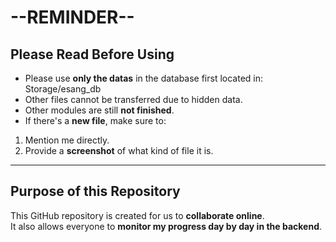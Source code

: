# --REMINDER--

## Please Read Before Using

- Please use **only the datas** in the database first located in:  Storage/esang_db
- Other files cannot be transferred due to hidden data.  
- Other modules are still **not finished**.  
- If there's a **new file**, make sure to:
1. Mention me directly.  
2. Provide a **screenshot** of what kind of file it is.  

---

## Purpose of this Repository  

This GitHub repository is created for us to **collaborate online**.  
It also allows everyone to **monitor my progress day by day in the backend**.  
